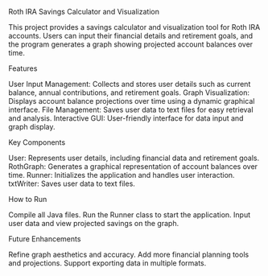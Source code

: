 Roth IRA Savings Calculator and Visualization

This project provides a savings calculator and visualization tool for Roth IRA accounts. Users can input their financial details and retirement goals, and the program generates a graph showing projected account balances over time.

Features

User Input Management: Collects and stores user details such as current balance, annual contributions, and retirement goals.
Graph Visualization: Displays account balance projections over time using a dynamic graphical interface.
File Management: Saves user data to text files for easy retrieval and analysis.
Interactive GUI: User-friendly interface for data input and graph display.

Key Components

User: Represents user details, including financial data and retirement goals.
RothGraph: Generates a graphical representation of account balances over time.
Runner: Initializes the application and handles user interaction.
txtWriter: Saves user data to text files.

How to Run

Compile all Java files.
Run the Runner class to start the application.
Input user data and view projected savings on the graph.

Future Enhancements

Refine graph aesthetics and accuracy.
Add more financial planning tools and projections.
Support exporting data in multiple formats.
